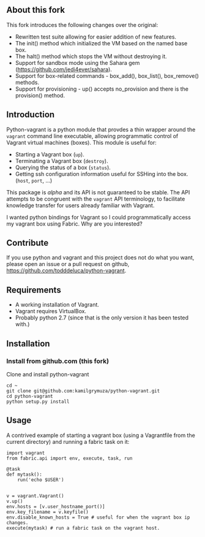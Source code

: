
## About this fork

This fork introduces the following changes over the original:

- Rewritten test suite allowing for easier addition of new features.
- The init() method which initialized the VM based on the named base box.
- The halt() method which stops the VM without destroying it.
- Support for sandbox mode using the Sahara gem 
  (https://github.com/jedi4ever/sahara).
- Support for box-related commands - box_add(), box_list(), box_remove() methods. 
- Support for provisioning - up() accepts no_provision and there is the provision()
  method.

## Introduction

Python-vagrant is a python module that provdes a thin wrapper around the
`vagrant` command line executable, allowing programmatic control of Vagrant
virtual machines (boxes).  This module is useful for:

- Starting a Vagrant box (`up`).
- Terminating a Vagrant box (`destroy`).
- Querying the status of a box (`status`).
- Getting ssh configuration information useful for SSHing into the box. (`host`, `port`, ...)

This package is _alpha_ and its API is not guaranteed to be stable.  The API
attempts to be congruent with the `vagrant` API terminology, to facilitate
knowledge transfer for users already familiar with Vagrant.

I wanted python bindings for Vagrant so I could programmatically access my
vagrant box using Fabric.  Why are you interested?


## Contribute

If you use python and vagrant and this project does not do what you want,
please open an issue or a pull request on github,
https://github.com/todddeluca/python-vagrant.


## Requirements

- A working installation of Vagrant.
- Vagrant requires VirtualBox.
- Probably python 2.7 (since that is the only version it has been tested with.)


## Installation

### Install from github.com (this fork)

Clone and install python-vagrant

    cd ~
    git clone git@github.com:kamilgrymuza/python-vagrant.git
    cd python-vagrant
    python setup.py install


## Usage

A contrived example of starting a vagrant box (using a Vagrantfile from the
current directory) and running a fabric task on it:

    import vagrant
    from fabric.api import env, execute, task, run

    @task
    def mytask():
        run('echo $USER')


    v = vagrant.Vagrant()
    v.up()
    env.hosts = [v.user_hostname_port()]
    env.key_filename = v.keyfile()
    env.disable_known_hosts = True # useful for when the vagrant box ip changes.
    execute(mytask) # run a fabric task on the vagrant host.
